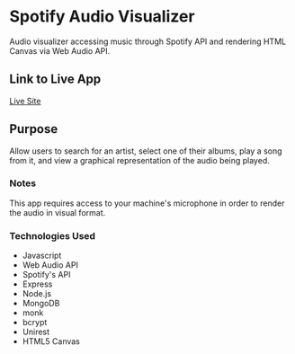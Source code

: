 # Spotify Audio Visualizer
Audio visualizer accessing music through Spotify API and rendering HTML Canvas via Web Audio API.

## Link to Live App
[Live Site](http://spotifize.herokuapp.com/visualize)

## Purpose
Allow users to search for an artist, select one of their albums, play a song from it, and view a graphical representation of the audio being played.

### Notes
This app requires access to your machine's microphone in order to render the audio in visual format.

### Technologies Used

- Javascript
- Web Audio API
- Spotify's API
- Express
- Node.js
- MongoDB
- monk
- bcrypt
- Unirest
- HTML5 Canvas
